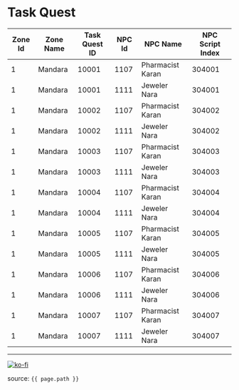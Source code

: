 # Task Quest

Zone Id | Zone Name | Task Quest ID | NPC Id | NPC Name | NPC Script Index
--- | --- | --- | --- | --- | ---
1 | Mandara | 10001 | 1107 | Pharmacist Karan | 304001
1 | Mandara | 10001 | 1111 | Jeweler Nara | 304001
1 | Mandara | 10002 | 1107 | Pharmacist Karan | 304002
1 | Mandara | 10002 | 1111 | Jeweler Nara | 304002
1 | Mandara | 10003 | 1107 | Pharmacist Karan | 304003
1 | Mandara | 10003 | 1111 | Jeweler Nara | 304003
1 | Mandara | 10004 | 1107 | Pharmacist Karan | 304004
1 | Mandara | 10004 | 1111 | Jeweler Nara | 304004
1 | Mandara | 10005 | 1107 | Pharmacist Karan | 304005
1 | Mandara | 10005 | 1111 | Jeweler Nara | 304005
1 | Mandara | 10006 | 1107 | Pharmacist Karan | 304006
1 | Mandara | 10006 | 1111 | Jeweler Nara | 304006
1 | Mandara | 10007 | 1107 | Pharmacist Karan | 304007
1 | Mandara | 10007 | 1111 | Jeweler Nara | 304007

---

[![ko-fi](https://www.ko-fi.com/img/githubbutton_sm.svg)](https://ko-fi.com/T6T41JKMI)

source: `{{ page.path }}`
